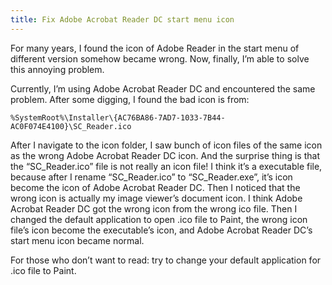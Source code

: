 ```yaml
---
title: Fix Adobe Acrobat Reader DC start menu icon
---
```


For many years, I found the icon of Adobe Reader in the start menu of different version somehow became wrong. Now,
finally, I’m able to solve this annoying problem.

Currently, I’m using Adobe Acrobat Reader DC and encountered the same problem. After some digging, I found the bad icon
is from:

    %SystemRoot%\Installer\{AC76BA86-7AD7-1033-7B44-AC0F074E4100}\SC_Reader.ico

After I navigate to the icon folder, I saw bunch of icon files of the same icon as the wrong Adobe Acrobat Reader DC
icon. And the surprise thing is that the “SC_Reader.ico” file is not really an icon file! I think it’s a executable
file, because after I rename “SC_Reader.ico” to “SC_Reader.exe”, it’s icon become the icon of Adobe Acrobat Reader DC.
Then I noticed that the wrong icon is actually my image viewer’s document icon. I think Adobe Acrobat Reader DC got the
wrong icon from the wrong ico file. Then I changed the default application to open .ico file to Paint, the wrong icon
file’s icon become the executable’s icon, and Adobe Acrobat Reader DC’s start menu icon became normal.

For those who don’t want to read: try to change your default application for .ico file to Paint.

